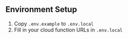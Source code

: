 ## Environment Setup

1. Copy `.env.example` to `.env.local`
2. Fill in your cloud function URLs in `.env.local`
